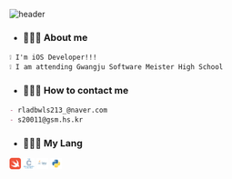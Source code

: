 
![header](https://capsule-render.vercel.app/api?type=waving&color=BAC8FF&height=280&section=header&text=You%20Jin&fontSize=57&desc=iOS%20Developer,%20That's%20Me!)

- ### 👩🏻‍💻 About me
```Markdown
❕ I'm iOS Developer!!!
❕ I am attending Gwangju Software Meister High School
```

- ### 👩🏻‍💻 How to contact me
```Markdown
- rladbwls213_@naver.com
- s20011@gsm.hs.kr
```
	
- ### 👩🏻‍💻 My Lang
<code><img height="20" src="https://raw.githubusercontent.com/github/explore/80688e429a7d4ef2fca1e82350fe8e3517d3494d/topics/swift/swift.png"></code>
<code><img height="20" src="https://raw.githubusercontent.com/github/explore/80688e429a7d4ef2fca1e82350fe8e3517d3494d/topics/c/c.png"></code>
<code><img height="20" src="https://raw.githubusercontent.com/github/explore/80688e429a7d4ef2fca1e82350fe8e3517d3494d/topics/java/java.png"></code>
<code><img height="20" src="https://raw.githubusercontent.com/github/explore/80688e429a7d4ef2fca1e82350fe8e3517d3494d/topics/python/python.png"></code>

